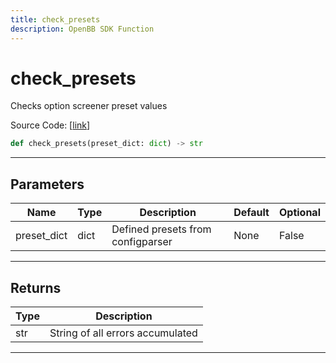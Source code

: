 ```yaml
---
title: check_presets
description: OpenBB SDK Function
---
```


# check_presets

Checks option screener preset values

Source Code: [[link](https://github.com/OpenBB-finance/OpenBBTerminal/tree/main/openbb_terminal/stocks/options/screen/syncretism_model.py#L251)]

```python
def check_presets(preset_dict: dict) -> str
```

---

## Parameters

| Name | Type | Description | Default | Optional |
| ---- | ---- | ----------- | ------- | -------- |
| preset_dict | dict | Defined presets from configparser | None | False |


---

## Returns

| Type | Description |
| ---- | ----------- |
| str | String of all errors accumulated |
---

